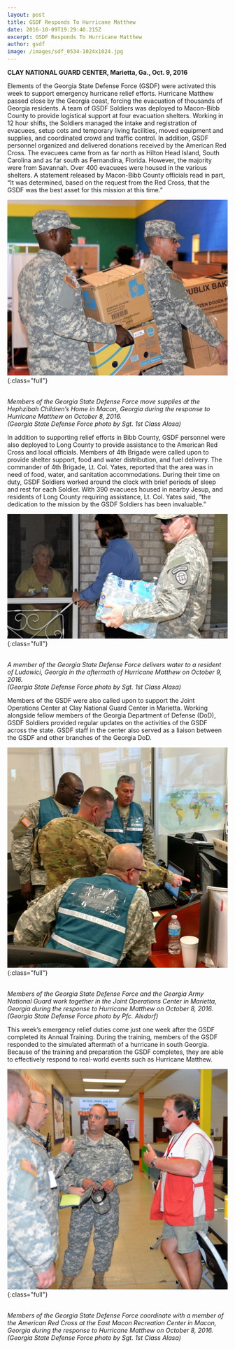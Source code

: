 ```yaml
---
layout: post
title: GSDF Responds To Hurricane Matthew
date: 2016-10-09T19:29:40.215Z
excerpt: GSDF Responds To Hurricane Matthew
author: gsdf
image: /images/sdf_0534-1024x1024.jpg
---
```

**CLAY NATIONAL GUARD CENTER, Marietta, Ga., Oct. 9, 2016** 

Elements of the Georgia State Defense Force (GSDF) were activated this week to support emergency hurricane relief efforts. Hurricane Matthew passed close by the Georgia coast, forcing the evacuation of thousands of Georgia residents. A team of GSDF Soldiers was deployed to Macon-Bibb County to provide logistical support at four evacuation shelters. Working in 12 hour shifts, the Soldiers managed the intake and registration of evacuees, setup cots and temporary living facilities, moved equipment and supplies, and coordinated crowd and traffic control. In addition, GSDF personnel organized and delivered donations received by the American Red Cross. The evacuees came from as far north as Hilton Head Island, South Carolina and as far south as Fernandina, Florida. However, the majority were from Savannah. Over 400 evacuees were housed in the various shelters. A statement released by Macon-Bibb County officials read in part, “It was determined, based on the request from the Red Cross, that the GSDF was the best asset for this mission at this time.”

![Members of the Georgia State Defense Force move supplies at the Hephzibah Children’s Home in Macon, Georgia during the response to Hurricane Matthew on October 8, 2016.  (Georgia State Defense Force photo by Sgt. 1st Class Alasa)](/images/sdf_0565-1024x817.jpg){:class="full"}

\
*Members of the Georgia State Defense Force move supplies at the Hephzibah Children’s Home in Macon, Georgia during the response to Hurricane Matthew on October 8, 2016.<br />(Georgia State Defense Force photo by Sgt. 1st Class Alasa)*

In addition to supporting relief efforts in Bibb County, GSDF personnel were also deployed to Long County to provide assistance to the American Red Cross and local officials. Members of 4th Brigade were called upon to provide shelter support, food and water distribution, and fuel delivery. The commander of 4th Brigade, Lt. Col. Yates, reported that the area was in need of food, water, and sanitation accommodations. During their time on duty, GSDF Soldiers worked around the clock with brief periods of sleep and rest for each Soldier. With 390 evacuees housed in nearby Jesup, and residents of Long County requiring assistance, Lt. Col. Yates said, “the dedication to the mission by the GSDF Soldiers has been invaluable.”

![A member of the Georgia State Defense Force delivers water to a resident of Ludowici, Georgia in the aftermath of Hurricane Matthew on October 9, 2016. (Georgia State Defense Force photo by Sgt. 1st Class Alasa)](/images/30188248226_84aae7c44b_o-1024x578.jpg){:class="full"}

\
*A member of the Georgia State Defense Force delivers water to a resident of Ludowici, Georgia in the aftermath of Hurricane Matthew on October 9, 2016.<br />(Georgia State Defense Force photo by Sgt. 1st Class Alasa)*

Members of the GSDF were also called upon to support the Joint Operations Center at Clay National Guard Center in Marietta. Working alongside fellow members of the Georgia Department of Defense (DoD), GSDF Soldiers provided regular updates on the activities of the GSDF across the state. GSDF staff in the center also served as a liaison between the GSDF and other branches of the Georgia DoD.

![Members of the Georgia State Defense Force and the Georgia Army National Guard work together in the Joint Operations Center in Marietta, Georgia during the response to Hurricane Matthew on October 8, 2016. (Georgia State Defense Force photo by Pfc. Alsdorf)](/images/1img_2hdr-1024x1024.jpg){:class="full"}

\
*Members of the Georgia State Defense Force and the Georgia Army National Guard work together in the Joint Operations Center in Marietta, Georgia during the response to Hurricane Matthew on October 8, 2016.<br />(Georgia State Defense Force photo by Pfc. Alsdorf)*

This week’s emergency relief duties come just one week after the GSDF completed its Annual Training. During the training, members of the GSDF responded to the simulated aftermath of a hurricane in south Georgia. Because of the training and preparation the GSDF completes, they are able to effectively respond to real-world events such as Hurricane Matthew.

![Members of the Georgia State Defense Force coordinate with a member of the American Red Cross at the East Macon Recreation Center in Macon, Georgia during the response to Hurricane Matthew on October 8, 2016. (Georgia State Defense Force photo by Sgt. 1st Class Alasa)](/images/sdf_0534-1024x1024.jpg){:class="full"}

\
*Members of the Georgia State Defense Force coordinate with a member of the American Red Cross at the East Macon Recreation Center in Macon, Georgia during the response to Hurricane Matthew on October 8, 2016.<br />(Georgia State Defense Force photo by Sgt. 1st Class Alasa)*
